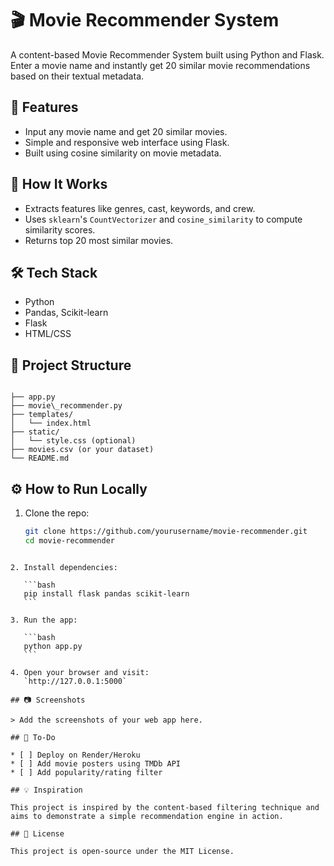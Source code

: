 # 🎬 Movie Recommender System

A content-based Movie Recommender System built using Python and Flask. Enter a movie name and instantly get 20 similar movie recommendations based on their textual metadata.

## 🚀 Features
- Input any movie name and get 20 similar movies.
- Simple and responsive web interface using Flask.
- Built using cosine similarity on movie metadata.

## 🧠 How It Works
- Extracts features like genres, cast, keywords, and crew.
- Uses `sklearn`'s `CountVectorizer` and `cosine_similarity` to compute similarity scores.
- Returns top 20 most similar movies.

## 🛠 Tech Stack
- Python
- Pandas, Scikit-learn
- Flask
- HTML/CSS

## 📁 Project Structure
```

├── app.py
├── movie\_recommender.py
├── templates/
│   └── index.html
├── static/
│   └── style.css (optional)
├── movies.csv (or your dataset)
└── README.md

````

## ⚙️ How to Run Locally

1. Clone the repo:
   ```bash
   git clone https://github.com/yourusername/movie-recommender.git
   cd movie-recommender
````

2. Install dependencies:

   ```bash
   pip install flask pandas scikit-learn
   ```

3. Run the app:

   ```bash
   python app.py
   ```

4. Open your browser and visit:
   `http://127.0.0.1:5000`

## 📷 Screenshots

> Add the screenshots of your web app here.

## 📌 To-Do

* [ ] Deploy on Render/Heroku
* [ ] Add movie posters using TMDb API
* [ ] Add popularity/rating filter

## 💡 Inspiration

This project is inspired by the content-based filtering technique and aims to demonstrate a simple recommendation engine in action.

## 📝 License

This project is open-source under the MIT License.